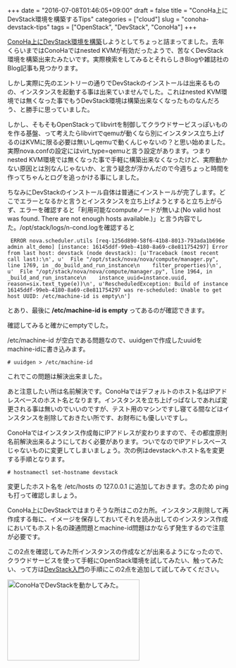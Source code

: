 +++
date = "2016-07-08T01:46:05+09:00"
draft = false
title = "ConoHa上にDevStack環境を構築するTips"
categories = ["cloud"]
slug = "conoha-devstack-tips"
tags = ["OpenStack", "DevStack", "ConoHa"]
+++

<a href="https://keruru.net/2016/04/17/conoha%e3%81%abdevstack%e7%92%b0%e5%a2%83%e3%82%92%e6%a7%8b%e7%af%89/">ConoHa上にDevStack環境を構築</a>しようとしてちょっと詰まってました。去年くらいまではConoHaではnested KVMが有効だったようで、苦なくDevStack環境を構築出来たみたいです。実際検索をしてみるとそれらしきBlogや雑誌社のBlog記事も見つかります。

しかし実際に先のエントリーの通りでDevStackのインストールは出来るものの、インスタンスを起動する事は出来ていませんでした。これはnested KVM環境では無くなった事でもうDevStack環境は構築出来なくなったものなんだろう、と勝手に思っていました。

しかし、そもそもOpenStackってlibvirtを制御してクラウドサービスっぽいものを作る基盤、って考えたらlibvirtでqemuが動くなら別にインスタンス立ち上げるのはKVMに限る必要は無いしqemuで動くんじゃないの？と思い始めました。実際nova.confの設定にはvirt_type=qemuと言う設定があります。つまりnested KVM環境では無くなった事で手軽に構築出来なくなったけど、実際動かない原因とは別なんじゃないか、と言う疑念が浮かんだので今週ちょっと時間を作ってちゃんとログを追っかける事にしました。

<!--more-->

ちなみにDevStackのインストール自体は普通にインストールが完了します。どこでエラーとなるかと言うとインスタンスを立ち上げようとすると立ち上がらず、エラーを確認すると「利用可能なcomputeノードが無いよ(No valid host was found. There are not enough hosts available.)」と言う内容でした。/opt/stack/logs/n-cond.logを確認すると

```
 ERROR nova.scheduler.utils [req-1256d890-58f6-41b8-8013-793ada1b696e admin alt_demo] [instance: 16145ddf-99eb-4180-8a69-c8e811754297] Error from last host: devstack (node devstack): [u'Traceback (most recent call last):\n', u'  File "/opt/stack/nova/nova/compute/manager.py", line 1769, in _do_build_and_run_instance\n    filter_properties)\n', u'  File "/opt/stack/nova/nova/compute/manager.py", line 1964, in _build_and_run_instance\n    instance_uuid=instance.uuid, reason=six.text_type(e))\n', u'RescheduledException: Build of instance 16145ddf-99eb-4180-8a69-c8e811754297 was re-scheduled: Unable to get host UUID: /etc/machine-id is empty\n']
```

とあり、最後に<strong> /etc/machine-id is empty </strong>ってあるのが確認できます。

確認してみると確かにemptyでした。

/etc/machine-id が空白である問題なので、uuidgenで作成したuuidをmachine-idに書き込みます。

```
# uuidgen > /etc/machine-id
```

これでこの問題は解決出来ました。

あと注意したい所は名前解決です。ConoHaではデフォルトのホスト名はIPアドレスベースのホスト名となります。インスタンスを立ち上げっぱなしであれば変更される事は無いのでいいのですが、テスト用のマシンですし寝てる間などはインスタンスを削除しておきたい所です、お財布にも優しいですし。

ConoHaではインスタンス作成毎にIPアドレスが変わりますので、その都度原則名前解決出来るようにしておく必要があります。ついでなのでIPアドレスベースじゃないものに変更してしまいましょう。次の例はdevstackへホスト名を変更する手順となります。

```
# hostnamectl set-hostname devstack
```

変更したホスト名を /etc/hosts の 127.0.0.1 に追加しておきます。念のため ping も打って確認しましょう。

ConoHa上にDevStackではまりそうな所はこの2カ所。インスタンス削除して再作成する毎に、イメージを保存しておいてそれを読み出してのインスタンス作成においてもホスト名の疎通問題とmachine-id問題はかならず発生するので注意が必要です。

この2点を確認してみた所インスタンスの作成などが出来るようになったので、クラウドサービスを使って手軽にOpenStack環境を試してみたい、触ってみたい、って方は<a href="https://github.com/rafiror/openstack/wiki/Devstack%E5%85%A5%E9%96%80">DevStack入門</a>の手順にこの2点を追加して試してみてください。

<a href="/images/2016/07/devstack-ok.png"><img src="/images/2016/07/devstack-ok-300x184.png" alt="ConoHaでDevStackを動かしてみた。" width="300" height="184" class="aligncenter size-medium wp-image-2727" /></a>
